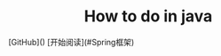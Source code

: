 <h1 align="center">How to do in java</h1>
[GitHub](<https://github.com/handong0123/how-to-do-in-java>)
[开始阅读](#Spring框架)

